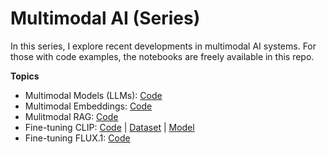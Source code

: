 # Multimodal AI (Series)

In this series, I explore recent developments in multimodal AI systems. For those with code examples, the notebooks are freely available in this repo.

**Topics**
- Multimodal Models (LLMs): [Code](https://github.com/ObinnaNdbs/Multimodal-AI/tree/main/1-mm-llms)
- Multimodal Embeddings: [Code](https://github.com/ObinnaNdbs/Multimodal-AI/tree/main/2-mm-embeddings)
- Mulitmodal RAG: [Code](https://github.com/ObinnaNdbs/Multimodal-AI/tree/main/3-multimodal-rag)
- Fine-tuning CLIP: [Code](https://github.com/ObinnaNdbs/Multimodal-AI/tree/main/4-ft-mm-embeddings) | [Dataset](https://huggingface.co/datasets/shawhin/yt-title-thumbnail-pairs) | [Model](https://huggingface.co/shawhin/clip-title-thumbnail-embeddings)
- Fine-tuning FLUX.1: [Code](https://github.com/ObinnaNdbs/Multimodal-AI/tree/main/5-ft-flux)

